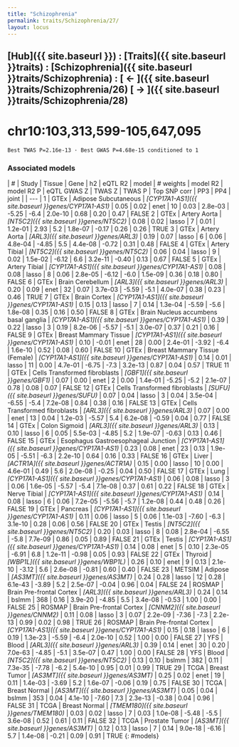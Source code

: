 ```yaml
---
title: "Schizophrenia"
permalink: traits/Schizophrenia/27/ 
layout: locus
---
```


## [Hub]({{ site.baseurl }}) : [Traits]({{ site.baseurl }}traits) : [Schizophrenia]({{ site.baseurl }}traits/Schizophrenia) :  [ ← ]({{ site.baseurl }}traits/Schizophrenia/26)  [ → ]({{ site.baseurl }}traits/Schizophrenia/28)

# chr10:103,313,599-105,647,095

`Best TWAS P=2.16e-13 · Best GWAS P=4.68e-15 conditioned to 1`

<script>
Plotly.d3.csv("../27.cond.csv", function(data){ processData(data) } );
</script><div id="graph"></div>

### Associated models

| # | Study | Tissue | Gene | h2 | eQTL R2 | model | # weights | model R2 | model R2 P | eQTL GWAS Z | TWAS Z | TWAS P | Top SNP corr | PP3 | PP4 | joint |
| --- |
 1 | GTEx | Adipose Subcutaneous | *[CYP17A1-AS1]({{ site.baseurl }}genes/CYP17A1-AS1)* | 0.05 |  0.02 | enet |  10 | 0.03 | 2.8e-03 | -5.25 | -6.4 | 2.0e-10 |  0.68 | 0.20 | 0.47 | FALSE
 2 | GTEx | Artery Aorta | *[NT5C2]({{ site.baseurl }}genes/NT5C2)* | 0.08 |  0.02 | lasso |   7 | 0.01 | 1.2e-01 |  2.93 |  5.2 | 1.8e-07 | -0.17 | 0.26 | 0.26 |  TRUE
 3 | GTEx | Artery Aorta | *[ARL3]({{ site.baseurl }}genes/ARL3)* | 0.19 |  0.07 | lasso |   6 | 0.06 | 4.8e-04 | -4.85 |  5.5 | 4.4e-08 | -0.72 | 0.31 | 0.48 | FALSE
 4 | GTEx | Artery Tibial | *[NT5C2]({{ site.baseurl }}genes/NT5C2)* | 0.06 |  0.04 | lasso |   9 | 0.02 | 1.5e-02 | -6.12 |  6.6 | 3.2e-11 | -0.40 | 0.13 | 0.67 | FALSE
 5 | GTEx | Artery Tibial | *[CYP17A1-AS1]({{ site.baseurl }}genes/CYP17A1-AS1)* | 0.08 |  0.08 | lasso |   8 | 0.06 | 2.8e-05 | -6.12 | -6.0 | 1.5e-09 |  0.36 | 0.18 | 0.80 | FALSE
 6 | GTEx | Brain Cerebellum | *[ARL3]({{ site.baseurl }}genes/ARL3)* | 0.20 |  0.09 | enet |  32 | 0.07 | 3.7e-03 | -5.59 | -5.1 | 4.0e-07 |  0.38 | 0.23 | 0.46 |  TRUE
 7 | GTEx | Brain Cortex | *[CYP17A1-AS1]({{ site.baseurl }}genes/CYP17A1-AS1)* | 0.15 |  0.13 | lasso |   7 | 0.14 | 1.3e-04 | -5.59 | -5.6 | 1.8e-08 |  0.35 | 0.16 | 0.50 | FALSE
 8 | GTEx | Brain Nucleus accumbens basal ganglia | *[CYP17A1-AS1]({{ site.baseurl }}genes/CYP17A1-AS1)* | 0.39 |  0.22 | lasso |   3 | 0.19 | 8.2e-06 | -5.57 | -5.1 | 3.0e-07 |  0.37 | 0.21 | 0.16 | FALSE
 9 | GTEx | Breast Mammary Tissue | *[CYP17A1-AS1]({{ site.baseurl }}genes/CYP17A1-AS1)* | 0.10 | -0.01 | enet |  28 | 0.00 | 2.4e-01 | -3.92 | -6.4 | 1.6e-10 |  0.52 | 0.08 | 0.60 | FALSE
10 | GTEx | Breast Mammary Tissue (Female) | *[CYP17A1-AS1]({{ site.baseurl }}genes/CYP17A1-AS1)* | 0.14 |  0.01 | lasso |  11 | 0.00 | 4.7e-01 | -6.75 | -7.3 | 3.2e-13 |  0.87 | 0.04 | 0.57 |  TRUE
11 | GTEx | Cells Transformed fibroblasts | *[GBF1]({{ site.baseurl }}genes/GBF1)* | 0.07 |  0.00 | enet |   2 | 0.00 | 1.4e-01 | -5.25 | -5.2 | 2.1e-07 |  0.78 | 0.08 | 0.07 | FALSE
12 | GTEx | Cells Transformed fibroblasts | *[SUFU]({{ site.baseurl }}genes/SUFU)* | 0.07 |  0.04 | lasso |   3 | 0.04 | 3.5e-04 | -6.55 | -5.4 | 7.2e-08 |  0.84 | 0.38 | 0.16 | FALSE
13 | GTEx | Cells Transformed fibroblasts | *[ARL3]({{ site.baseurl }}genes/ARL3)* | 0.07 |  0.00 | enet |  13 | 0.04 | 1.2e-03 | -5.57 |  5.4 | 6.2e-08 | -0.59 | 0.04 | 0.77 | FALSE
14 | GTEx | Colon Sigmoid | *[ARL3]({{ site.baseurl }}genes/ARL3)* | 0.13 |  0.10 | lasso |   6 | 0.05 | 5.5e-03 | -4.85 |  5.2 | 1.9e-07 | -0.63 | 0.13 | 0.46 | FALSE
15 | GTEx | Esophagus Gastroesophageal Junction | *[CYP17A1-AS1]({{ site.baseurl }}genes/CYP17A1-AS1)* | 0.23 |  0.08 | enet |  23 | 0.13 | 1.9e-05 | -5.51 | -6.3 | 2.2e-10 |  0.64 | 0.16 | 0.33 | FALSE
16 | GTEx | Liver | *[ACTR1A]({{ site.baseurl }}genes/ACTR1A)* | 0.15 |  0.00 | lasso |  10 | 0.00 | 4.6e-01 |  0.49 |  5.6 | 2.0e-08 | -0.25 | 0.04 | 0.50 | FALSE
17 | GTEx | Lung | *[CYP17A1-AS1]({{ site.baseurl }}genes/CYP17A1-AS1)* | 0.06 |  0.08 | lasso |   3 | 0.06 | 1.6e-05 | -5.57 | -5.4 | 7.1e-08 |  0.37 | 0.61 | 0.22 | FALSE
18 | GTEx | Nerve Tibial | *[CYP17A1-AS1]({{ site.baseurl }}genes/CYP17A1-AS1)* | 0.14 |  0.08 | lasso |   6 | 0.06 | 7.2e-05 | -5.56 | -5.7 | 1.2e-08 |  0.44 | 0.48 | 0.26 | FALSE
19 | GTEx | Pancreas | *[CYP17A1-AS1]({{ site.baseurl }}genes/CYP17A1-AS1)* | 0.11 |  0.06 | lasso |   5 | 0.06 | 1.1e-03 | -7.60 | -6.3 | 3.1e-10 |  0.28 | 0.06 | 0.56 | FALSE
20 | GTEx | Testis | *[NT5C2]({{ site.baseurl }}genes/NT5C2)* | 0.20 |  0.03 | lasso |   8 | 0.08 | 2.8e-04 | -6.55 | -5.8 | 7.7e-09 |  0.86 | 0.05 | 0.89 | FALSE
21 | GTEx | Testis | *[CYP17A1-AS1]({{ site.baseurl }}genes/CYP17A1-AS1)* | 0.14 |  0.08 | enet |   5 | 0.10 | 2.3e-05 | -6.91 |  6.8 | 1.2e-11 | -0.98 | 0.05 | 0.93 | FALSE
22 | GTEx | Thyroid | *[WBP1L]({{ site.baseurl }}genes/WBP1L)* | 0.26 |  0.10 | enet |   9 | 0.13 | 2.1e-10 | -3.12 |  5.6 | 2.6e-08 | -0.81 | 0.60 | 0.40 | FALSE
23 | METSIM | Adipose | *[AS3MT]({{ site.baseurl }}genes/AS3MT)* | 0.24 |  0.28 | lasso |  12 | 0.28 | 6.1e-43 | -3.89 |  5.2 | 2.5e-07 | -0.04 | 0.96 | 0.04 | FALSE
24 | ROSMAP | Brain Pre-frontal Cortex | *[ARL3]({{ site.baseurl }}genes/ARL3)* | 0.24 |  0.14 | bslmm | 368 | 0.16 | 3.9e-20 | -4.85 |  5.5 | 3.4e-08 | -0.53 | 1.00 | 0.00 | FALSE
25 | ROSMAP | Brain Pre-frontal Cortex | *[CNNM2]({{ site.baseurl }}genes/CNNM2)* | 0.11 |  0.08 | lasso |   3 | 0.07 | 2.2e-09 | -7.36 | -7.3 | 2.2e-13 |  0.99 | 0.02 | 0.98 |  TRUE
26 | ROSMAP | Brain Pre-frontal Cortex | *[CYP17A1-AS1]({{ site.baseurl }}genes/CYP17A1-AS1)* | 0.15 |  0.18 | lasso |   6 | 0.19 | 1.3e-23 | -5.59 | -6.4 | 2.0e-10 |  0.52 | 1.00 | 0.00 | FALSE
27 | YFS | Blood | *[ARL3]({{ site.baseurl }}genes/ARL3)* | 0.39 |  0.14 | enet |  30 | 0.20 | 7.0e-63 | -4.85 | -5.1 | 3.5e-07 |  0.47 | 1.00 | 0.00 | FALSE
28 | YFS | Blood | *[NT5C2]({{ site.baseurl }}genes/NT5C2)* | 0.13 |  0.10 | bslmm | 382 | 0.11 | 7.3e-35 | -7.78 | -6.2 | 5.4e-10 |  0.95 | 0.01 | 0.99 |  TRUE
29 | TCGA | Breast Tumor | *[AS3MT]({{ site.baseurl }}genes/AS3MT)* | 0.25 |  0.02 | enet |  19 | 0.11 | 1.4e-03 | -3.69 |  5.2 | 1.6e-07 | -0.06 | 0.19 | 0.75 | FALSE
30 | TCGA | Breast Normal | *[AS3MT]({{ site.baseurl }}genes/AS3MT)* | 0.05 |  0.04 | bslmm | 353 | 0.04 | 4.1e-10 | -7.60 |  7.3 | 2.3e-13 | -0.38 | 0.04 | 0.96 | FALSE
31 | TCGA | Breast Normal | *[TMEM180]({{ site.baseurl }}genes/TMEM180)* | 0.03 |  0.02 | lasso |   7 | 0.03 | 1.0e-08 | -5.48 | -5.5 | 3.6e-08 |  0.52 | 0.61 | 0.11 | FALSE
32 | TCGA | Prostate Tumor | *[AS3MT]({{ site.baseurl }}genes/AS3MT)* | 0.12 |  0.13 | lasso |   7 | 0.14 | 9.0e-18 | -6.16 |  5.7 | 1.4e-08 | -0.21 | 0.09 | 0.91 |  TRUE
{: #models}

